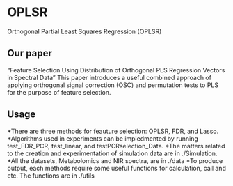 # OPLSR
Orthogonal Partial Least Squares Regression (OPLSR)

## Our paper
“Feature Selection Using Distribution of Orthogonal PLS Regression Vectors in Spectral Data”
This paper introduces a useful combined approach of applying orthogonal signal correction (OSC) and permutation tests to PLS for the purpose of feature selection.

## Usage
  *There are three methods for feauture selection: OPLSR, FDR, and Lasso.
  *Algorithms used in experiments can be impledmented by running test_FDR_PCR, test_linear, and testPCRselection_Data.
  *The matters related to the creation and experimentation of simulation data are in ./Simulation.
  *All the datasets, Metabolomics and NIR spectra, are in ./data
  *To produce output, each methods require some useful functions for calculation, call and etc. The functions are in ./utils
